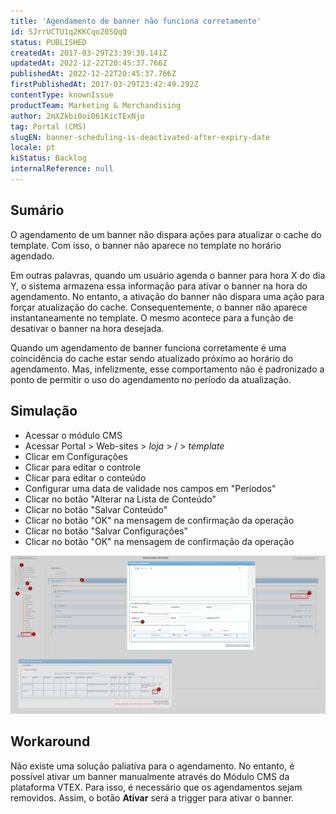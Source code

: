 ```yaml
---
title: 'Agendamento de banner não funciona corretamente'
id: 5JrrUCTU1q2KKCqo20SQqQ
status: PUBLISHED
createdAt: 2017-03-29T23:39:38.141Z
updatedAt: 2022-12-22T20:45:37.766Z
publishedAt: 2022-12-22T20:45:37.766Z
firstPublishedAt: 2017-03-29T23:42:49.292Z
contentType: knownIssue
productTeam: Marketing & Merchandising
author: 2mXZkbi0oi061KicTExNjo
tag: Portal (CMS)
slugEN: banner-scheduling-is-deactivated-after-expiry-date
locale: pt
kiStatus: Backlog
internalReference: null
---
```


## Sumário

O agendamento de um banner não dispara ações para atualizar o cache do template. Com isso, o banner não aparece no template no horário agendado.

Em outras palavras, quando um usuário agenda o banner para hora X do dia Y, o sistema armazena essa informação para ativar o banner na hora do agendamento. No entanto, a ativação do banner não dispara uma ação para forçar atualização do cache. Consequentemente, o banner não aparece instantaneamente no template. O mesmo acontece para a função de desativar o banner na hora desejada.

Quando um agendamento de banner funciona corretamente é uma coincidência do cache estar sendo atualizado próximo ao horário do agendamento. Mas, infelizmente, esse comportamento não é padronizado a ponto de permitir o uso do agendamento no período da atualização.

## Simulação

- Acessar o módulo CMS
- Acessar Portal > Web-sites > *loja* > / > *template*
- Clicar em Configurações
- Clicar para editar o controle
- Clicar para editar o conteúdo
- Configurar uma data de validade nos campos em "Períodos"
- Clicar no botão "Alterar na Lista de Conteúdo"
- Clicar no botão "Salvar Conteúdo"
- Clicar no botão "OK" na mensagem de confirmação da operação
- Clicar no botão "Salvar Configurações"
- Clicar no botão "OK" na mensagem de confirmação da operação

![Agendamento de Banner](https://raw.githubusercontent.com/vtexdocs/known-issues/refs/heads/main/docs/pt/known-issues/Marketing%20&%20Merchandising/agendamento-de-banner-nao-funciona-corretamente_1.png)

## Workaround

Não existe uma solução paliativa para o agendamento. No entanto, é possível ativar um banner manualmente através do Módulo CMS da plataforma VTEX. Para isso, é necessário que os agendamentos sejam removidos. Assim, o botão __Ativar__ será a trigger para ativar o banner.

